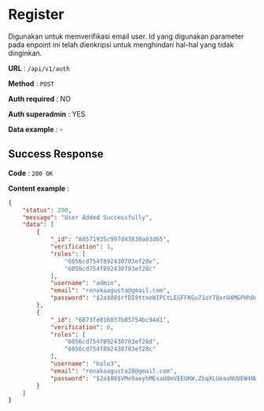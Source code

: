 # Register

Digunakan untuk memverifikasi email user. Id yang digunakan parameter pada enpoint ini telah dienkripsi untuk menghindari hal-hal yang tidak dinginkan.

**URL** : `/api/v1/auth`

**Method** : `POST`

**Auth required** : NO

**Auth superadmin** : YES

**Data example** : -

## Success Response

**Code** : `200 OK`

**Content example** :

```json
{
    "status": 200,
    "message": "User Added Successfully",
    "data": [
        {
            "_id": "60571935c997d43830a03d65",
            "verification": 1,
            "roles": [
                "6056cd754f892430703ef28e",
                "6056cd754f892430703ef28c"
            ],
            "username": "admin",
            "email": "renakaagusta@gmail.com",
            "password": "$2a$08$rfDI9ttneWIPCtLEGFFKGu71oY78xrU4MGPHh0urhufAroGbsSzNW"
        },
        {
            "_id": "6073fe016037b85754bc94d1",
            "verification": 0,
            "roles": [
                "6056cd754f892430703ef28d",
                "6056cd754f892430703ef28c"
            ],
            "username": "halo3",
            "email": "renakaagusta28@gmail.com",
            "password": "$2a$08$VMe9aeyhMEsaU8mVEEUKW.ZbqXLUeaoNUUEW4NWnJUGG3tkHO29Se"
        }
    ]
}
```